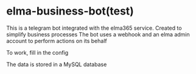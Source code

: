 # elma-business-bot(test)
This is a telegram bot integrated with the elma365 service. Created to simplify business processes  The bot uses a webhook and an elma admin account to perform actions on its behalf

To work, fill in the config

The data is stored in a MySQL database